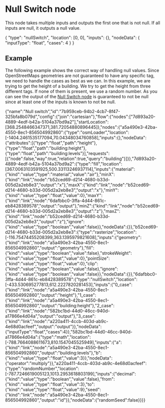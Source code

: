 # Null Switch node

This node takes multiple inputs and outputs the first one that is not null. If all inputs are null, it outputs a null value.

<Node>
    {
        "type": "nullSwitch",
        "location": [0, 0],
        "inputs": {},
        "nodeData": {
            "inputType": "float",
            "cases": 4
        }
    }
</Node>

## Example

The following example shows the correct way of handling null values. Since OpenStreetMaps geometries are not guaranteed to have any specific tag, we need to handle the cases as best as we can. In this example, we are trying to get the height of a building. We try to get the height from three different tags. If none of them is present, we use a random number. As you can see the output of the [Null Switch node](/nodes/conditional/null_switch) is guaranteed to not be null since at least one of the inputs is known to not be null.

<NodeGraph>
    {"name":"Null switch","id":"7b959ceb-94b2-4cb7-8f47-325bfa8b079d","config":{"join":"cartesian"},"flow":{"nodes":["7d893a20-4889-4edf-b42a-5104a37bd9a2"],"startLocation":[368.2548466347371,381.72054880896445]},"nodes":{"a5a490e3-42ba-4550-8ec1-856504992860":{"type":"osmLoader","location":[-1404.2461535177094,70.04348034760858],"inputs":{},"nodeData":{"attributes":[{"type":"float","path":"height"},{"type":"float","path":"building:height"},{"type":"float","path":"building:levels"}],"requests":[{"node":false,"way":true,"relation":true,"query":"building"}]}},"7d893a20-4889-4edf-b42a-5104a37bd9a2":{"type":"fill","location":[367.0063103591925,500.33113246937114],"inputs":{"material":{"kind":"value","type":"material","value":"air"},"minX":{"kind":"link","node":"b52ced69-d214-4680-b33d-005d2a2eb8e3","output":"x"},"maxX":{"kind":"link","node":"b52ced69-d214-4680-b33d-005d2a2eb8e3","output":"x"},"minY":{"kind":"value","type":"float","value":0},"maxY":{"kind":"link","node":"6dafbbc0-3ffa-4d44-861c-eb8428389578","output":"output"},"minZ":{"kind":"link","node":"b52ced69-d214-4680-b33d-005d2a2eb8e3","output":"z"},"maxZ":{"kind":"link","node":"b52ced69-d214-4680-b33d-005d2a2eb8e3","output":"z"},"ignore":{"kind":"value","type":"boolean","value":false}},"nodeData":{}},"b52ced69-d214-4680-b33d-005d2a2eb8e3":{"type":"rasterize","location":[-116.75474455208399,363.1395979821608],"inputs":{"geometry":{"kind":"link","node":"a5a490e3-42ba-4550-8ec1-856504992860","output":"geometry"},"fill":{"kind":"value","type":"boolean","value":false},"strokeWeight":{"kind":"value","type":"float","value":0},"pointSize":{"kind":"value","type":"float","value":0},"clip":{"kind":"value","type":"boolean","value":false},"ignore":{"kind":"value","type":"boolean","value":false}},"nodeData":{}},"6dafbbc0-3ffa-4d44-861c-eb8428389578":{"type":"nullSwitch","location":[-433.530695277813,612.2227820281453],"inputs":{"0_case":{"kind":"link","node":"a5a490e3-42ba-4550-8ec1-856504992860","output":"height"},"1_case":{"kind":"link","node":"a5a490e3-42ba-4550-8ec1-856504992860","output":"building:height"},"2_case":{"kind":"link","node":"582bc1bd-44d0-46cc-940d-a17866e4d04a","output":"output"},"3_case":{"kind":"link","node":"a220a411-4ccb-403d-ab9c-4e68d0acfeef","output":"output"}},"nodeData":{"inputType":"float","cases":4}},"582bc1bd-44d0-46cc-940d-a17866e4d04a":{"type":"math","location":[-788.7664088611673,810.1547045525949],"inputs":{"a":{"kind":"link","node":"a5a490e3-42ba-4550-8ec1-856504992860","output":"building:levels"},"b":{"kind":"value","type":"float","value":3}},"nodeData":{"operator":"multiply"}},"a220a411-4ccb-403d-ab9c-4e68d0acfeef":{"type":"randomNumber","location":[-787.7246619005123,1013.2953618803199],"inputs":{"decimal":{"kind":"value","type":"boolean","value":false},"from":{"kind":"value","type":"float","value":3},"to":{"kind":"value","type":"float","value":9},"seed":{"kind":"link","node":"a5a490e3-42ba-4550-8ec1-856504992860","output":"id"}},"nodeData":{"randomSeed":false}}}}
</NodeGraph>
